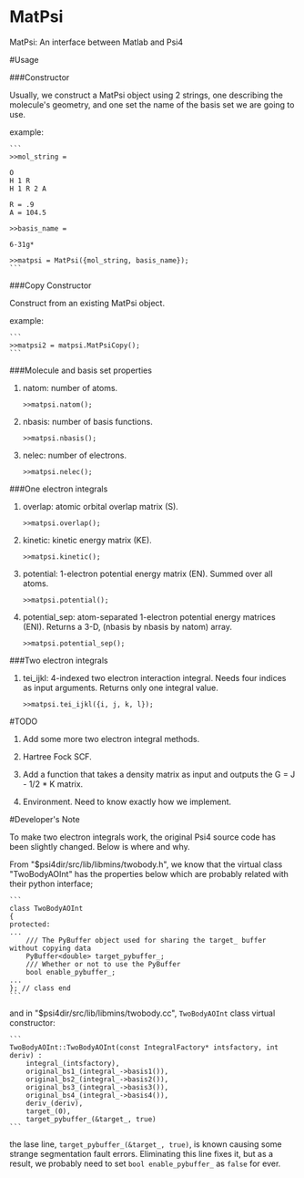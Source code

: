 MatPsi
======

MatPsi: An interface between Matlab and Psi4 

#Usage 

###Constructor 

Usually, we construct a MatPsi object using 2 strings, one describing the molecule's geometry, and one set the name of the basis set we are going to use. 

example: 

    ```
    >>mol_string = 

    O
    H 1 R
    H 1 R 2 A

    R = .9
    A = 104.5

    >>basis_name = 

    6-31g*

    >>matpsi = MatPsi({mol_string, basis_name});
    ```

###Copy Constructor

Construct from an existing MatPsi object. 

example:

    ```
    >>matpsi2 = matpsi.MatPsiCopy();
    ```

###Molecule and basis set properties 

1. natom: number of atoms. 

    ```
    >>matpsi.natom(); 
    ```

2. nbasis: number of basis functions. 

    ```
    >>matpsi.nbasis(); 
    ```

3. nelec: number of electrons. 

    ```
    >>matpsi.nelec(); 
    ```

###One electron integrals 

1. overlap: atomic orbital overlap matrix (S). 

    ```
    >>matpsi.overlap(); 
    ```

2. kinetic: kinetic energy matrix (KE). 

    ```
    >>matpsi.kinetic(); 
    ```

3. potential: 1-electron potential energy matrix (EN). Summed over all atoms. 

    ```
    >>matpsi.potential(); 
    ```

4. potential_sep: atom-separated 1-electron potential energy matrices (ENI). Returns a 3-D, (nbasis by nbasis by natom) array. 

    ```
    >>matpsi.potential_sep(); 
    ```

###Two electron integrals 

1. tei_ijkl: 4-indexed two electron interaction integral. Needs four indices as input arguments. Returns only one integral value. 

    ```
    >>matpsi.tei_ijkl({i, j, k, l}); 
    ```

#TODO 

1. Add some more two electron integral methods. 

2. Hartree Fock SCF. 

3. Add a function that takes a density matrix as input and outputs the G = J - 1/2 * K matrix. 

4. Environment. Need to know exactly how we implement. 

#Developer's Note 

To make two electron integrals work, the original Psi4 source code has been slightly changed. Below is where and why. 

From "$psi4dir/src/lib/libmins/twobody.h", we know that the virtual class "TwoBodyAOInt" has the properties below which are probably related with their python interface; 

    ```
    class TwoBodyAOInt
    {
    protected:
    ...
        /// The PyBuffer object used for sharing the target_ buffer without copying data
        PyBuffer<double> target_pybuffer_;
        /// Whether or not to use the PyBuffer
        bool enable_pybuffer_;
    ...
    }; // class end
    ```

and in "$psi4dir/src/lib/libmins/twobody.cc", `TwoBodyAOInt` class virtual constructor: 

    ```
    TwoBodyAOInt::TwoBodyAOInt(const IntegralFactory* intsfactory, int deriv) :
        integral_(intsfactory),
        original_bs1_(integral_->basis1()),
        original_bs2_(integral_->basis2()),
        original_bs3_(integral_->basis3()),
        original_bs4_(integral_->basis4()),
        deriv_(deriv),
        target_(0),
        target_pybuffer_(&target_, true)
    ```

the lase line, `target_pybuffer_(&target_, true)`, is known causing some strange segmentation fault errors. Eliminating this line fixes it, but as a result, we probably need to set `bool enable_pybuffer_` as `false` for ever. 




